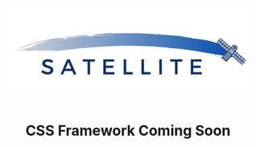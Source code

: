 <header>
    <img src="./src/assets/satellite_header.png" align="center">
</header>
<h1 align="center">CSS Framework Coming Soon</h1>